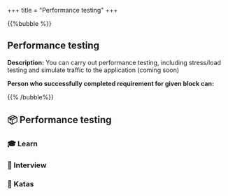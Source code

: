 +++
title = "Performance testing"
+++

{{%bubble %}}

## Performance testing

**Description:** You can carry out performance testing, including stress/load testing and simulate traffic to the application (coming soon)

**Person who successfully completed requirement for given block can:**


{{% /bubble%}}

## **📦 Performance testing**

### **🎓 Learn**

### **🎤  Interview**

### **📝 Katas**
